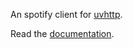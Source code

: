An spotify client for [uvhttp](https://github.com/justinbarrick/uvhttp).

Read the [documentation](https://uvspotify.readthedocs.io/en/latest).
